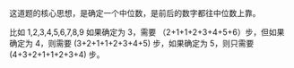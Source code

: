 这道题的核心思想，是确定一个中位数，是前后的数字都往中位数上靠。

比如 1,2,3,4,5,6,7,8,9 如果确定为 3，需要 （2+1+1+2+3+4+5+6）步，但如果确定为 4，则需要 (3+2+1+1+2+3+4+5) 步，如果确定为 5，则只需要 (4+3+2+1+1+2+3+4) 步。